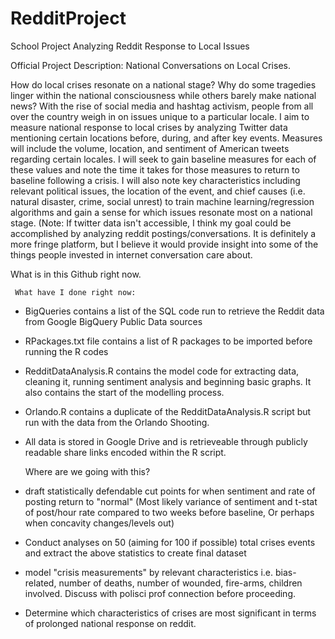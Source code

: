 # RedditProject
School Project Analyzing Reddit Response to Local Issues

Official Project Description: National Conversations on Local Crises.

How do local crises resonate on a national stage? Why do some tragedies linger within the national consciousness while others barely make national news? With the rise of social media and hashtag activism, people from all over the country weigh in on issues unique to a particular locale. I aim to measure national response to local crises by analyzing Twitter data mentioning certain locations before, during, and after key events. Measures will include the volume, location, and sentiment of American tweets regarding certain locales. I will seek to gain baseline measures for each of these values and note the time it takes for those measures to return to baseline following a crisis. I will also note key characteristics including relevant political issues, the location of the event, and chief causes (i.e. natural disaster, crime, social unrest) to train machine learning/regression algorithms and gain a sense for which issues resonate most on a national stage. (Note: If twitter data isn't accessible, I think my goal could be accomplished by analyzing reddit postings/conversations. It is definitely a more fringe platform, but I believe it would provide insight into some of the things people invested in internet conversation care about.

What is in this Github right now.

     What have I done right now:
- BigQueries contains a list of the SQL code run to retrieve the Reddit data from Google BigQuery Public Data sources  
- RPackages.txt file contains a list of R packages to be imported before running the R codes
- RedditDataAnalysis.R contains the model code for extracting data, cleaning it, running sentiment analysis and beginning basic graphs. It also contains the start of the modelling process.
- Orlando.R contains a duplicate of the RedditDataAnalysis.R script but run with the data from the Orlando Shooting.
- All data is stored in Google Drive and is retrieveable through publicly readable share links encoded within the R script. 

     Where are we going with this?

- draft statistically defendable cut points for when sentiment and rate of posting return to "normal" (Most likely variance of sentiment and t-stat of post/hour rate compared to two weeks before baseline, Or perhaps when concavity changes/levels out)

- Conduct analyses on 50 (aiming for 100 if possible) total crises events and extract the above statistics to create final dataset

- model "crisis measurements" by relevant characteristics i.e. bias-related, number of deaths, number of wounded, fire-arms, children involved. Discuss with polisci prof connection before proceeding.

- Determine which characteristics of crises are most significant in terms of prolonged national response on reddit.